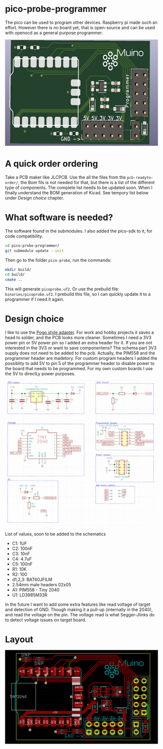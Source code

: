 # pico-probe-programmer
The pico can be used to program other devices. Raspberry pi made such an effort. However there is no board yet, that is open-source and can be used with openocd as a general purpose programmer.


<img src="./docs/Muino_debugger.png" alt="pcb of the pico probe programmer" height="350" class="center"/>

# A quick order ordering
Take a PCB maker like JLCPCB. Use the all the files from the `pcb-readyto-order/`, the Bom fils is not needed for that, but there is a list of the different type of components. The complete list needs to be updated soon. When I finally understand the BOM generation of Kicad. See tempory list below under *Design choice* chapter.


# What software is needed?
The software found in the submodules. I also added the pico-sdk to it, for code compatibility.
``` bash
cd pico-probe-programmer/
git submodule update --init 
```

Then go to the folder `pico-probe`, run the commands:
```bash
mkdir build/
cd build/
cmake ..

```

This will generate `picoprobe.uf2`. Or use the prebuild file: `binaries/picoprobe.uf2`. I prebuild this file, so I can quickly update it to a programmer if I need it again.


# Design choice
I like to use the [Pogo style adapter](https://www.tag-connect.com/info). For work and hobby projects it saves a head to solder, and the PCB looks more cleaner. Sometimes I need a 3V3 power pin or 5V power pin so I added an extra header for it. If you are not interested in the 3V3 or want to save componentens? The schema part 3V3 supply does not need to be added to the pcb. Actually, the PIM558 and the programmer header are madetory.
For custom program headers I added the possiblity to add 5V to pin 5 of the programmer header to disable power to the board that needs to be programmed. For my own custom boards I use the 5V to directLy power purposes.

<img src="./docs/pcb_schematic.png" alt="Schematic of the PCB" class="center"/>

List of values, soon to be added to the schematics
* C1: 1UF
* C2: 100nF
* C3: 10nF
* C4: 4.7uF
* C5: 100nF
* R1: 10K
* R2: 100
* d1,2,3: BAT60JFILM
* 2.54mm male headers 02x05
* A1: PIM558 - Tiny 2040
* U1: LD3985M33R

In the future I want to add some extra features like read voltage of target and detection of GND. Though making it a pull-up (internally in the 2040), and read the voltage on the pin. The voltage read is what Segger-Jlinks do to detect voltage issues on target board.

# Layout

<img src="./docs/pcb_layout.png" alt="Layout of the PCB" class="center"/>
